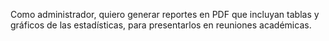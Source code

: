 Como administrador, quiero generar reportes en PDF que incluyan tablas y gráficos de las estadísticas, para presentarlos en reuniones académicas.